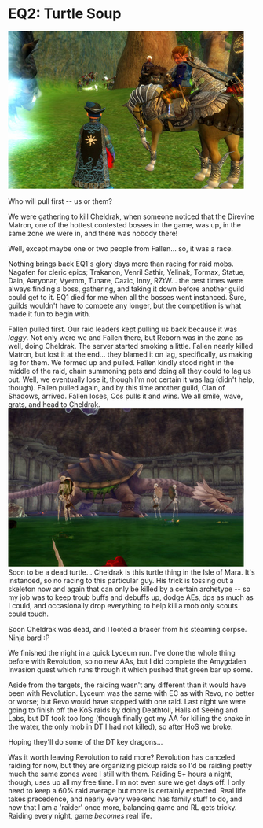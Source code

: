 # EQ2: Turtle Soup

![pic2.jpg](../uploads/2007/06/pic2.jpg)


Who will pull first -- us or them?


We were gathering to kill Cheldrak, when someone noticed that the Direvine Matron, one of the hottest contested bosses in the game, was up, in the same zone we were in, and there was nobody there!

Well, except maybe one or two people from Fallen... so, it was a race.

Nothing brings back EQ1's glory days more than racing for raid mobs. Nagafen for cleric epics; Trakanon, Venril Sathir, Yelinak, Tormax, Statue, Dain, Aaryonar, Vyemm, Tunare, Cazic, Inny, RZtW... the best times were always finding a boss, gathering, and taking it down before another guild could get to it. EQ1 died for me when all the bosses went instanced. Sure, guilds wouldn't have to compete any longer, but the competition is what made it fun to begin with.

Fallen pulled first. Our raid leaders kept pulling us back because it was *laggy*. Not only were we and Fallen there, but Reborn was in the zone as well, doing Cheldrak. The server started smoking a little. Fallen nearly killed Matron, but lost it at the end... they blamed it on lag, specifically, *us* making lag for them. We formed up and pulled. Fallen kindly stood right in the middle of the raid, chain summoning pets and doing all they could to lag us out. Well, we eventually lose it, though I'm not certain it was lag (didn't help, though). Fallen pulled again, and by this time another guild, Clan of Shadows, arrived. Fallen loses, Cos pulls it and wins. We all smile, wave, grats, and head to Cheldrak.
![pic1.jpg](../uploads/2007/06/pic1.jpg)
Soon to be a dead turtle...
Cheldrak is this turtle thing in the Isle of Mara. It's instanced, so no racing to this particular guy. His trick is tossing out a skeleton now and again that can only be killed by a certain archetype -- so my job was to keep troub buffs and debuffs up, dodge AEs, dps as much as I could, and occasionally drop everything to help kill a mob only scouts could touch.

Soon Cheldrak was dead, and I looted a bracer from his steaming corpse. Ninja bard :P

We finished the night in a quick Lyceum run. I've done the whole thing before with Revolution, so no new AAs, but I did complete the Amygdalen Invasion quest which runs through it which pushed that green bar up some.

Aside from the targets, the raiding wasn't any different than it would have been with Revolution. Lyceum was the same with EC as with Revo, no better or worse; but Revo would have stopped with one raid. Last night we were going to finish off the KoS raids by doing Deathtoll, Halls of Seeing and Labs, but DT took too long (though finally got my AA for killing the snake in the water, the only mob in DT I had not killed), so after HoS we broke.

Hoping they'll do some of the DT key dragons...

Was it worth leaving Revolution to raid more? Revolution has canceled raiding for now, but they are organizing pickup raids so I'd be raiding pretty much the same zones were I still with them. Raiding 5+ hours a night, though, uses up all my free time. I'm not even sure we get days off. I only need to keep a 60% raid average but more is certainly expected. Real life takes precedence, and nearly every weekend has family stuff to do, and now that I am a 'raider' once more, balancing game and RL gets tricky. Raiding every night, game *becomes* real life.
